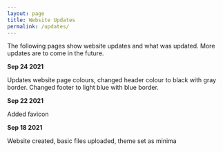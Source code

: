 ```yaml
---
layout: page
title: Website Updates
permalink: /updates/
---
```


The following pages show website updates and what was updated. More updates are to come in the future. 

<b> Sep 24 2021 </b>

Updates website page colours, changed header colour to black with gray border. Changed footer to light blue with blue border.

<b> Sep 22 2021 </b>

Added favicon

<b> Sep 18 2021 </b>

Website created, basic files uploaded, theme set as minima
